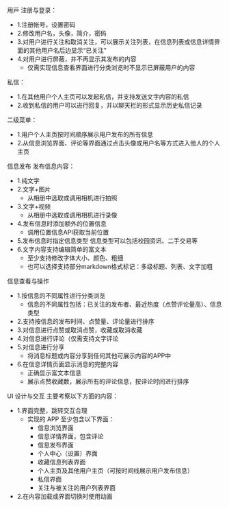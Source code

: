 ⽤⼾
注册与登录：
- 1.注册帐号，设置密码
- 2.修改用户名，头像，简介，密码
- 3.对用户进行关注和取消关注，可以展示关注列表，在信息列表或信息详情界面的其他用户名后边显示“已关注”
- 4.对用户进行屏蔽，并不再显示其发布的内容
  - 仅需实现信息查看界面进行分类浏览时不显示已屏蔽用户的内容

私信：
- 1.在其他用户个人主页可以发起私信，并支持发送文字内容的私信
- 2.收到私信的用户可以进行回复，并以聊天栏的形式显示历史私信记录

二级菜单：
- 1.用户个人主页按时间顺序展示用户发布的所有信息
- 2.从信息浏览界面、评论等界⾯通过点击头像或用户名等方式进⼊他⼈的个人主⻚

信息发布
发布信息内容：
- 1.纯文字
- 2.文字+图片
  - 从相册中选取或调用相机进行拍照
- 3.文字+视频
  - 从相册中选取或调用相机进行录像
- 4.发布信息时添加额外的位置信息
  - 调用位置信息API获取当前位置
- 5.发布信息时指定信息类型
信息类型可以包括校园资讯、二手交易等
- 6.文字内容支持编辑简单的富文本
  - 至少支持修改字体大小、颜色、粗细
  - 也可以选择支持部分markdown格式标记：多级标题、列表、文字加粗

信息查看与操作
- 1.按信息的不同属性进行分类浏览
  - 信息的不同属性包括：已关注的发布者、最近热度（点赞评论量高）、信息类型
- 2.支持按信息的发布时间、点赞量、评论量进行排序
- 3.对信息进行点赞或取消点赞，收藏或取消收藏
- 4.对信息进行评论（仅需支持文字评论
- 5.对信息进行分享
  - 将消息标题或内容分享到任何其他可展示内容的APP中
- 6.在信息详情页面显示消息的完整内容
  - 正确显示富文本信息
  - 展示点赞收藏数，展示所有的评论信息，按评论时间进行排序

UI 设计与交互
主要考察以下方面的内容：
- 1.界面完整，跳转交互合理
  - 实现的 APP 至少包含以下界面：
    - 信息浏览界面
    - 信息详情界面，包含评论
    - 信息发布界面
    - 个人中心（设置）界面
    - 收藏信息列表界面
    - 个人主页及其他用户主页（可按时间线展示用户发布信息）
    - 私信界面
    - 关注与被关注的用户列表界面
- 2.在内容加载或界面切换时使用动画
